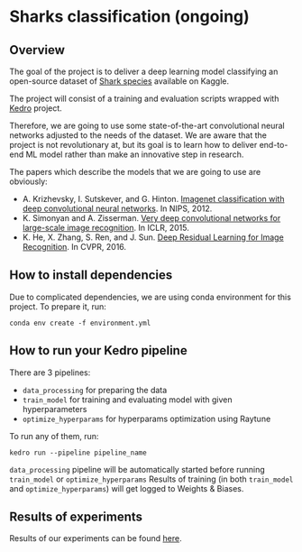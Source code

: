# Sharks classification (ongoing)

## Overview

The goal of the project is to deliver a deep learning model classifying an open-source dataset of [Shark species](https://www.kaggle.com/larusso94/shark-species) available on Kaggle.

The project will consist of a training and evaluation scripts wrapped with [Kedro](https://kedro.readthedocs.io/en/stable/index.html) project. 

Therefore, we are going to use some state-of-the-art convolutional neural networks adjusted to the needs of the dataset. We are aware that the project is not revolutionary at, but its goal is to learn how to deliver end-to-end ML model rather than make an innovative step in research.

The papers which describe the models that we are going to use are obviously:
- A. Krizhevsky, I. Sutskever, and G. Hinton. [Imagenet classification with deep convolutional neural networks](https://proceedings.neurips.cc/paper/2012/file/c399862d3b9d6b76c8436e924a68c45b-Paper.pdf). In NIPS, 2012.
- K. Simonyan and A. Zisserman. [Very deep convolutional networks for large-scale image recognition](https://arxiv.org/pdf/1409.1556.pdf). In ICLR, 2015.
- K. He, X. Zhang, S. Ren, and J. Sun. [Deep Residual Learning for Image Recognition](https://arxiv.org/pdf/1512.03385.pdf). In CVPR, 2016.

## How to install dependencies

Due to complicated dependencies, we are using conda environment for this project. 
To prepare it, run:

```
conda env create -f environment.yml
```

## How to run your Kedro pipeline

There are 3 pipelines: 
- `data_processing` for preparing the data
- `train_model` for training and evaluating model with given hyperparameters
- `optimize_hyperparams` for hyperparams optimization using Raytune

To run any of them, run:

```
kedro run --pipeline pipeline_name
```

`data_processing` pipeline will be automatically started before running `train_model` or `optimize_hyperparams`
Results of training (in both `train_model` and `optimize_hyperparams`) will get logged to Weights & Biases.

## Results of experiments

Results of our experiments can be found [here](https://github.com/Ruruthia/DL_Project/blob/123b8b8892a9fc1386de1904f70ad5222f67c2ac/docs/Summary.md).
